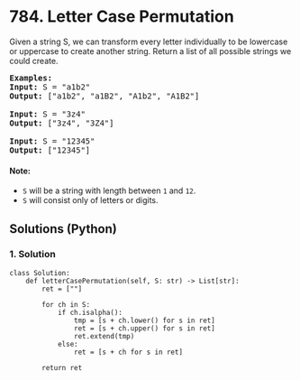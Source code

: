# 784. Letter Case Permutation
Given a string S, we can transform every letter individually to be lowercase or uppercase to create another string.  Return a list of all possible strings we could create.

<pre>
<strong>Examples:</strong>
<strong>Input:</strong> S = "a1b2"
<strong>Output:</strong> ["a1b2", "a1B2", "A1b2", "A1B2"]

<strong>Input:</strong> S = "3z4"
<strong>Output:</strong> ["3z4", "3Z4"]

<strong>Input:</strong> S = "12345"
<strong>Output:</strong> ["12345"]
</pre>

#### Note:
* ```S``` will be a string with length between ```1``` and ```12```.
* ```S``` will consist only of letters or digits.

## Solutions (Python)

### 1. Solution
```Python3
class Solution:
    def letterCasePermutation(self, S: str) -> List[str]:
        ret = [""]

        for ch in S:
            if ch.isalpha():
                tmp = [s + ch.lower() for s in ret]
                ret = [s + ch.upper() for s in ret]
                ret.extend(tmp)
            else:
                ret = [s + ch for s in ret]

        return ret
```
